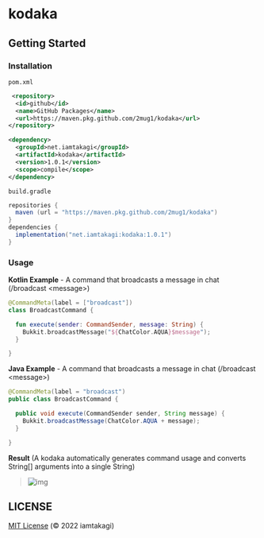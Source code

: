 # kodaka

## Getting Started

### Installation

`pom.xml`
```xml
 <repository>
  <id>github</id>
  <name>GitHub Packages</name>
  <url>https://maven.pkg.github.com/2mug1/kodaka</url>
</repository>

<dependency>
  <groupId>net.iamtakagi</groupId>
  <artifactId>kodaka</artifactId>
  <version>1.0.1</version>
  <scope>compile</scope>
</dependency>
```

`build.gradle`
```gradle
repositories {
  maven (url = "https://maven.pkg.github.com/2mug1/kodaka")
}
dependencies {
  implementation("net.iamtakagi:kodaka:1.0.1")
}
```

### Usage

**Kotlin Example** - A command that broadcasts a message in chat (/broadcast \<message\>)
```kotlin
@CommandMeta(label = ["broadcast"])
class BroadcastCommand {

  fun execute(sender: CommandSender, message: String) {
    Bukkit.broadcastMessage("${ChatColor.AQUA}$message");
  }

}
```

**Java Example** - A command that broadcasts a message in chat (/broadcast \<message\>)
```java
@CommandMeta(label = "broadcast")
public class BroadcastCommand {

  public void execute(CommandSender sender, String message) {
    Bukkit.broadcastMessage(ChatColor.AQUA + message);
  }

}
```

**Result** (A kodaka automatically generates command usage and converts String[] arguments into a single String)
> ![img](https://i.gyazo.com/15f0fc1f1af2f49dda1571a1a80e31ce.gif)

## LICENSE
[MIT License](./LICENSE) (© 2022 iamtakagi)
